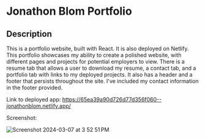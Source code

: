 # Jonathon Blom Portfolio

## Description
This is a portfolio website, built with React. It is also deployed on Netlify. This portfolio showcases my ability to create a polished website, with different pages and projects for potential employers to view. There is a resume tab that allows a user to download my resume, a contact tab, and a portfolio tab with links to my deployed projects. It also has a header and a footer that persists throughout the site. I've included my contact information in the footer provided.

Link to deployed app: https://65ea39a90d726d77d356f060--jonathonblom.netlify.app/

Screenshot: 

![Screenshot 2024-03-07 at 3 52 51 PM](https://github.com/blomjonathon/reactportfolio/assets/126799836/6d4b1c4d-2f3c-46cd-bf51-3d211c9bc08d)
